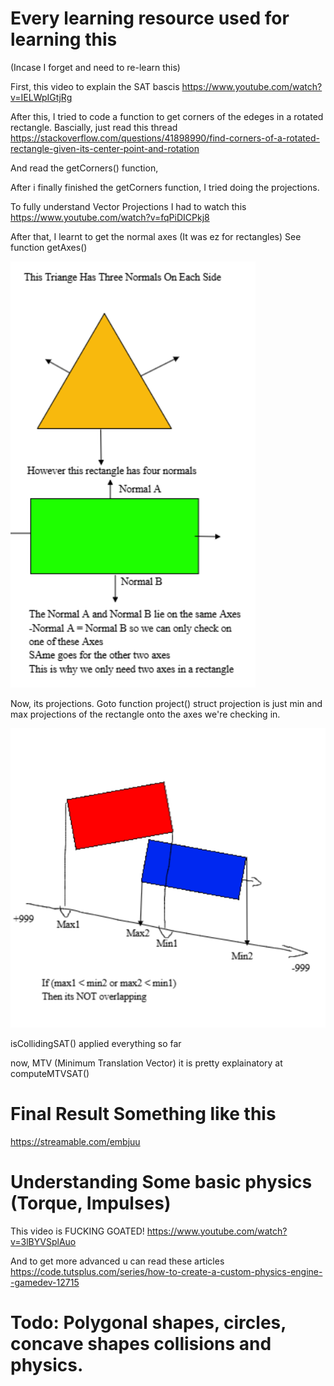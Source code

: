 # Every learning resource used for learning this 
(Incase I forget and need to re-learn this)

First, this video to explain the SAT bascis 
https://www.youtube.com/watch?v=IELWpIGtjRg

After this, I tried to code a function to get corners of the edeges in a rotated rectangle.
Bascially, just read this thread https://stackoverflow.com/questions/41898990/find-corners-of-a-rotated-rectangle-given-its-center-point-and-rotation

And read the getCorners() function, 

After i finally finished the getCorners function, I tried doing the projections.

To fully understand Vector Projections I had to watch this
https://www.youtube.com/watch?v=fqPiDICPkj8

After that, I learnt to get the normal axes (It was ez for rectangles) 
See function getAxes() 

![Test Image 6](helpImages/axesHelp.png)

Now, its projections. Goto function project()
struct projection is just min and max projections of the rectangle onto the axes we're checking in. 

![Test Image 2](helpImages/overlapHelp.png)

isCollidingSAT() applied everything so far

now, MTV (Minimum Translation Vector) it is pretty explainatory at computeMTVSAT()

# Final Result Something like this
https://streamable.com/embjuu

# Understanding Some basic physics (Torque, Impulses)

This video is FUCKING GOATED!
https://www.youtube.com/watch?v=3lBYVSplAuo

And to get more advanced u can read these articles
https://code.tutsplus.com/series/how-to-create-a-custom-physics-engine--gamedev-12715

# Todo: Polygonal shapes, circles, concave shapes collisions and physics. 
